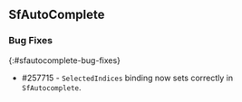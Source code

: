 ## SfAutoComplete

### Bug Fixes
{:#sfautocomplete-bug-fixes}

* \#257715 - `SelectedIndices` binding now sets correctly in `SfAutocomplete`.